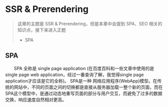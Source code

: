 # SSR & Prerendering
>这章的主题是 SSR & Prerendering，但是本章中会提到 SPA、SEO 相关的知识点，接下来进入正题
> * SPA

## SPA
　　SPA 全称是 single page application (在百度百科和一些文章中使用的是 single page web application，经过一番查询了解，我觉得single page application才应该是它的全称)。
SPA是一种 网络应用程序(WebApp)模型。在传统的网站中，不同的页面之间的切换都是直接从服务器加载一整个新的页面，而在SPA这个模型中，是通过动态地重写页面的部分与用户交互，而避免了过多的数据交换，响应速度自然相对更高。
